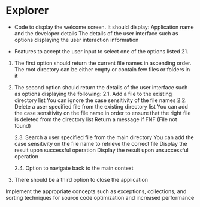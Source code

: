 # Explorer
* Code to display the welcome screen. It should display:
Application name and the developer details 
The details of the user interface such as options displaying the user interaction information 

* Features to accept the user input to select one of the options listed 21.
1. The first option should return the current file names in ascending order. The root directory can be either empty or contain few files or folders in it

2. The second option should return the details of the user interface such as options displaying the following:
    2.1. Add a file to the existing directory list
         You can ignore the case sensitivity of the file names 
    2.2. Delete a user specified file from the existing directory list
         You can add the case sensitivity on the file name in order to ensure that the right file is deleted from the directory list
         Return a message if FNF (File not found)

    2.3. Search a user specified file from the main directory
         You can add the case sensitivity on the file name to retrieve the correct file
         Display the result upon successful operation
         Display the result upon unsuccessful operation

    2.4. Option to navigate back to the main context

3. There should be a third option to close the application

Implement the appropriate concepts such as exceptions, collections, and sorting techniques for source code optimization and increased performance 
